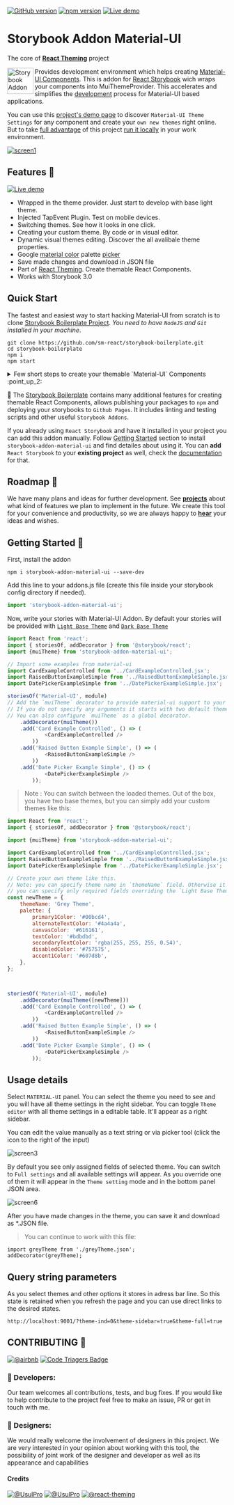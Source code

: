 [![GitHub version](https://badge.fury.io/gh/react-theming%2Fstorybook-addon-material-ui.svg)](https://badge.fury.io/gh/react-theming%2Fstorybook-addon-material-ui)
[![npm version](https://badge.fury.io/js/storybook-addon-material-ui.svg)](https://badge.fury.io/js/storybook-addon-material-ui)
[![Live demo](https://img.shields.io/badge/Live%20Demo-%20Storybook-brightgreen.svg)](https://sm-react.github.io/storybook-boilerplate/?theme-ind=0&theme-sidebar=false&theme-full=false&knob-Title=Welcome%20to%20React-Theming&knob-Subtitle=Storybook%20Boilerplate%20Project&knob-Label1=Hello%20Button&knob-Label2=Hello%20Button&selectedKind=Material-UI&selectedStory=Components&full=0&down=1&left=1&panelRight=0&downPanel=sm%2Fstorybook-addon-material-ui%2Fmaterial-panel)

#  Storybook Addon Material-UI 
The core of [**React Theming**](https://github.com/react-theming/react-theming) project

[<img src="https://raw.githubusercontent.com/react-theming/storybook-addon-material-ui/master/docs/logos/Storybook.png" align="left" class="logo" height="60" title="Storybook Addon" alt="Storybook Addon" />](https://storybooks.js.org/docs/react-storybook/addons/addon-gallery/)
Provides development environment which helps creating [Material-UI Components](http://www.material-ui.com/). This is addon for [React Storybook](https://github.com/storybooks/react-storybook) wich wraps your components into MuiThemeProvider. This accelerates and simplifies the [development](#getting-started-bookmark_tabs) process for Material-UI based applications.

You can use this [project's demo page](https://sm-react.github.io/storybook-boilerplate/?theme-ind=0&theme-sidebar=false&theme-full=false&knob-Title=Welcome%20to%20React-Theming&knob-Subtitle=Storybook%20Boilerplate%20Project&knob-Label1=Hello%20Button&knob-Label2=Hello%20Button&selectedKind=Material-UI&selectedStory=Components&full=0&down=1&left=1&panelRight=0&downPanel=sm%2Fstorybook-addon-material-ui%2Fmaterial-panel) to discover `Material-UI Theme Settings` for any component and  create your `own new themes` right online. But to take [full advantage](#features-dizzy) of this project [run it locally](#quick-start) in your work environment.

[![screen1](docs/WatchMe.gif)](https://raw.githubusercontent.com/react-theming/storybook-addon-material-ui/master/docs/WatchMe.gif)

## Features :dizzy:

[![Live demo](https://img.shields.io/badge/Live%20Demo-%20Storybook-brightgreen.svg)](https://sm-react.github.io/storybook-boilerplate/?theme-ind=0&theme-sidebar=false&theme-full=false&knob-Title=Welcome%20to%20React-Theming&knob-Subtitle=Storybook%20Boilerplate%20Project&knob-Label1=Hello%20Button&knob-Label2=Hello%20Button&selectedKind=Material-UI&selectedStory=Components&full=0&down=1&left=1&panelRight=0&downPanel=sm%2Fstorybook-addon-material-ui%2Fmaterial-panel)

- Wrapped in the theme provider. Just start to develop with base light theme.
- Injected TapEvent Plugin. Test on mobile devices.
- Switching themes. See how it looks in one click.
- Creating your custom theme. By code or in visual editor.
- Dynamic visual themes editing. Discover the all avalibale theme properties.
- Google [material color](https://material.google.com/style/color.html#color-color-palette) palette [picker](https://github.com/sm-react/react-material-color-picker)
- Save made changes and download in JSON file
- Part of [React Theming](https://github.com/react-theming/react-theming). Create themable React Components.
- Works with Storybook 3.0

## Quick Start

The fastest and easiest way to start hacking Material-UI from scratch is to clone [Storybook Boilerplate Project](https://github.com/sm-react/storybook-boilerplate). *You need to have `NodeJS` and `Git` installed in your machine*.

```shell
git clone https://github.com/sm-react/storybook-boilerplate.git
cd storybook-boilerplate
npm i
npm start
```

<details>
  <summary>
    Few short steps to create your themable `Material-UI` Components :point_up_2:
  </summary>

Open [http://localhost:9001/](http://localhost:9001/) in your browser.

Press `Ctrl-Shft-F` to exit from `Full screen` mode.

Select `Material-UI` at the left panel. You'll see two stories with Material-UI Components: `Components` and `Card`.

Select `Material-UI` at the bottom panel. You can **switch themes** from drop-down menu. Out of the box you have tree themes: `Light Theme` _(Material-UI default)_, `Dark Theme` _(Material-UI)_, `Grey Theme` _(React Theming Complimentary :gift:)_, 

Open you project folder. Find [`src/MaterialUI/`](https://github.com/sm-react/storybook-boilerplate/tree/master/src/MaterialUI) directory. You'll find `JSX` files with Material-UI based React Components. You can use them as a starting point to **create your own components**.

In oder to see your components in storybook add them to `src/MaterialUI/index.story.jsx`. You can do it [this way](https://github.com/sm-react/storybook-boilerplate/blob/master/src/MaterialUI/index.story.jsx#L30-L32). You can read more about writing stories in their [documentation](https://getstorybook.io/docs/react-storybook/basics/writing-stories).

Your **themes files** are located in the [`src/.themes`](https://github.com/sm-react/storybook-boilerplate/tree/master/src/.themes) folder as a JSON files. Please note that all JSON files from this folder are [imported automatically](https://github.com/sm-react/storybook-boilerplate/blob/master/src/MaterialUI/index.story.jsx#L10-L14). So you can change them or add the new ones and you'll see this themes in your Storybook.

You can edit the theme settings in `Theme.json` files manually, but the **power** of this project is that you can _do it in your browser and see all changes immediately_ on your Material-UI Components. See **[Usage details](#usage-details)** to learn about working with themes.

</details>

:triangular_flag_on_post: The [Storybook Boilerplate](https://github.com/sm-react/storybook-boilerplate) contains many additional features for creating themable React Components, allows publishing your packages to `npm` and deploying your storybooks to `Github Pages`. It includes linting and testing scripts and other useful `Storybook Addons`.

If you already using `React Storybook` and have it installed in your project you can add this addon manually. Follow [Getting Started](#getting-started-bookmark_tabs) section to install `storybook-addon-material-ui` and find detailes about using it. You can **add** `React Storybook` to your **existing project** as well, check the [documentation](https://storybook.js.org/basics/quick-start-guide/) for that.

## Roadmap :mountain_cableway:

We have many plans and ideas for further development. See [**projects**](https://github.com/react-theming/storybook-addon-material-ui/projects/1) about what kind of features we plan to implement in the future. We create this tool for your convenience and productivity, so we are always happy to [**hear**](https://github.com/react-theming/storybook-addon-material-ui/issues/new) your ideas and wishes.

## Getting Started :bookmark_tabs:

First, install the addon

```shell
npm i storybook-addon-material-ui --save-dev
```

Add this line to your addons.js file (create this file inside your storybook config directory if needed).

```js
import 'storybook-addon-material-ui';
```

Now, write your stories with Material-UI Addon. By default your stories will be provided with [`Light Base Theme`](https://github.com/callemall/material-ui/blob/master/src/styles/baseThemes/lightBaseTheme.js) and [`Dark Base Theme`](https://github.com/callemall/material-ui/blob/master/src/styles/baseThemes/darkBaseTheme.js)

```js
import React from 'react';
import { storiesOf, addDecorator } from '@storybook/react';
import {muiTheme} from 'storybook-addon-material-ui';

// Import some examples from material-ui
import CardExampleControlled from '../CardExampleControlled.jsx';
import RaisedButtonExampleSimple from '../RaisedButtonExampleSimple.jsx';
import DatePickerExampleSimple from '../DatePickerExampleSimple.jsx';

storiesOf('Material-UI', module)
// Add the `muiTheme` decorator to provide material-ui support to your stories.
// If you do not specify any arguments it starts with two default themes
// You can also configure `muiTheme` as a global decorator.
    .addDecorator(muiTheme())
    .add('Card Example Controlled', () => (
            <CardExampleControlled />
        ))
    .add('Raised Button Example Simple', () => (
            <RaisedButtonExampleSimple />
        ))
    .add('Date Picker Example Simple', () => (
            <DatePickerExampleSimple />
        ));
```
> Note : You can switch between the loaded themes. Out of the box, you have two base themes, but you can simply add your custom themes like this:

```js
import React from 'react';
import { storiesOf, addDecorator } from '@storybook/react';

import {muiTheme} from 'storybook-addon-material-ui';

import CardExampleControlled from '../CardExampleControlled.jsx';
import RaisedButtonExampleSimple from '../RaisedButtonExampleSimple.jsx';
import DatePickerExampleSimple from '../DatePickerExampleSimple.jsx';

// Create your own theme like this. 
// Note: you can specify theme name in `themeName` field. Otherwise it will be displayed by the number.
// you can specify only required fields overriding the `Light Base Theme`
const newTheme = {
    themeName: 'Grey Theme',
    palette: {
        primary1Color: '#00bcd4',
        alternateTextColor: '#4a4a4a',
        canvasColor: '#616161',
        textColor: '#bdbdbd',
        secondaryTextColor: 'rgba(255, 255, 255, 0.54)',
        disabledColor: '#757575',
        accent1Color: '#607d8b',
    },
};



storiesOf('Material-UI', module)
    .addDecorator(muiTheme([newTheme]))
    .add('Card Example Controlled', () => (
            <CardExampleControlled />
        ))
    .add('Raised Button Example Simple', () => (
            <RaisedButtonExampleSimple />
        ))
    .add('Date Picker Example Simple', () => (
            <DatePickerExampleSimple />
        ));


```

## Usage details

Select `MATERIAL-UI` panel. You can select the theme you need to see and you will have all theme settings in the right sidebar. You can toggle `Theme editor` with all theme settings in a editable table. It'll appear as a right sidebar.

You can edit the value manually as a text string or via picker tool (click the icon to the right of the input)

![screen3](docs/screen3.png)

By default you see only assigned fields of selected theme. You can switch to `Full settings` and all available settings will appear. As you override one of them it will appear in the `Theme setting` mode and in the bottom panel JSON area.

![screen6](docs/screen6.png)

After you have made changes in the theme, you can save it and download as *.JSON file.

>You can continue to work with this file:
```
import greyTheme from './greyTheme.json';
addDecorator(greyTheme);
```

## Query string parameters

As you select themes and other options it stores in adress bar line. So this state is retained when you refresh the page and you can use direct links to the desired states.

```
http://localhost:9001/?theme-ind=0&theme-sidebar=true&theme-full=true
```

## CONTRIBUTING :raising_hand:

[![@airbnb](https://img.shields.io/badge/code%20style-Airbnb-brightgreen.svg)](./.eslintrc)
[![Code Triagers Badge](https://www.codetriage.com/react-theming/storybook-addon-material-ui/badges/users.svg)](https://www.codetriage.com/react-theming/storybook-addon-material-ui)

### :wrench: Developers: 

Our team welcomes all contributions, tests, and bug fixes. If you would like
to help contribute to the project feel free to make an issue, PR or get in touch with me.

### :ribbon: Designers:

We would really welcome the involvement of designers in this project. We are very interested in your opinion about working with this tool, the possibility of joint work of the designer and developer as well as its appearance and capabilities

#### Credits
[![@UsulPro](./twitter_button.png)](https://twitter.com/usulpro)
[![@UsulPro](https://img.shields.io/badge/github-UsulPro-blue.svg)](https://github.com/UsulPro)
[![@react-theming](https://img.shields.io/badge/github-smARTLight-red.svg)](https://github.com/react-theming)

